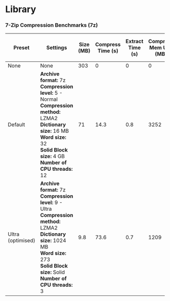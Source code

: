 # Library

### 7-Zip Compression Benchmarks (7z)
|**Preset**|**Settings**|**Size (MB)**|**Compress Time (s)**|**Extract Time (s)**|**Compress Mem Use (MB)**|**Extract Mem Use (MB)**|
|-|-|-|-|-|-|-|
|None|None|303|0|0|0|0|
|Default|**Archive format:** 7z <br> **Compression level:** 5 - Normal <br> **Compression method:** LZMA2 <br> **Dictionary size:** 16 MB <br> **Word size:** 32 <br> **Solid Block size:** 4 GB <br> **Number of CPU threads:** 12|71|14.3|0.8|3252|319|
|Ultra (optimised)|**Archive format:** 7z <br> **Compression level:** 9 - Ultra <br> **Compression method:** LZMA2 <br> **Dictionary size:** 1024 MB <br> **Word size:** 273 <br> **Solid Block size:** Solid <br> **Number of CPU threads:** 3|9.8|73.6|0.7|1209|381|
